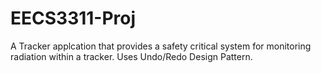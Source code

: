 # EECS3311-Proj
A Tracker applcation that provides a safety critical system for monitoring radiation within a tracker. Uses Undo/Redo Design Pattern.
